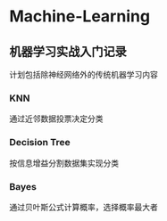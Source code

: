 # Machine-Learning
## 机器学习实战入门记录
计划包括除神经网络外的传统机器学习内容
### KNN

通过近邻数据投票决定分类

### Decision Tree

按信息增益分割数据集实现分类

### Bayes

通过贝叶斯公式计算概率，选择概率最大者
